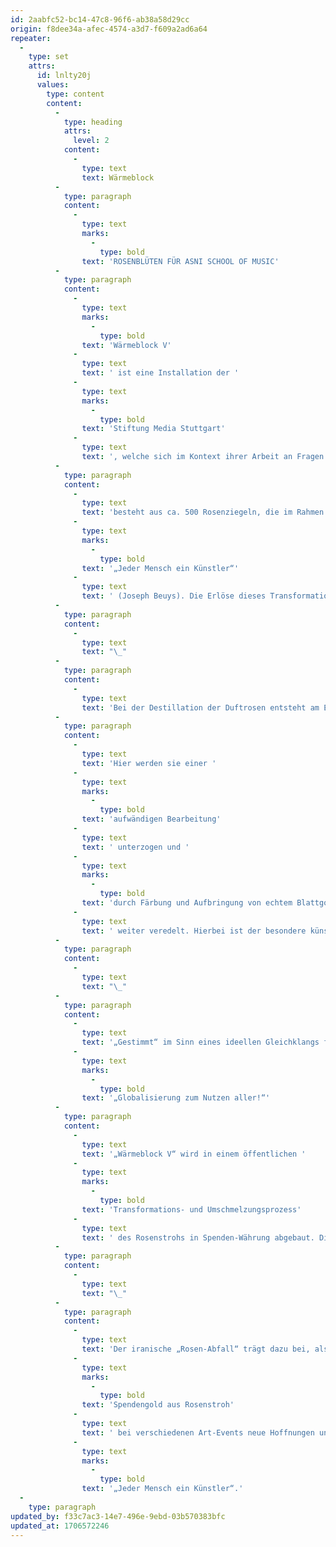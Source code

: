 ```yaml
---
id: 2aabfc52-bc14-47c8-96f6-ab38a58d29cc
origin: f8dee34a-afec-4574-a3d7-f609a2ad6a64
repeater:
  -
    type: set
    attrs:
      id: lnlty20j
      values:
        type: content
        content:
          -
            type: heading
            attrs:
              level: 2
            content:
              -
                type: text
                text: Wärmeblock
          -
            type: paragraph
            content:
              -
                type: text
                marks:
                  -
                    type: bold
                text: 'ROSENBLÜTEN FÜR ASNI SCHOOL OF MUSIC'
          -
            type: paragraph
            content:
              -
                type: text
                marks:
                  -
                    type: bold
                text: 'Wärmeblock V'
              -
                type: text
                text: ' ist eine Installation der '
              -
                type: text
                marks:
                  -
                    type: bold
                text: 'Stiftung Media Stuttgart'
              -
                type: text
                text: ', welche sich im Kontext ihrer Arbeit an Fragen einer sozialen, ökonomischen und ökologischen Erneuerung u. a. auch mit dem ökologischen Anbau von Duftrosen („Rosa damascena“) befasst. Die Installation'
          -
            type: paragraph
            content:
              -
                type: text
                text: 'besteht aus ca. 500 Rosenziegeln, die im Rahmen eines Art-Events während der Göppinger Kulturnacht sowie in weiteren Events abgebaut und in Spendenwährung umgewandelt werden. Die Transformation von iranischem Rosenstroh in Euro-Spendengold steht für eine verantwortungsbewusste und solidarische Globalisierung und die Idee, alle Menschen zu Mitgestaltern an der Zukunft der Gesellschaft werden zu lassen: '
              -
                type: text
                marks:
                  -
                    type: bold
                text: '„Jeder Mensch ein Künstler“'
              -
                type: text
                text: ' (Joseph Beuys). Die Erlöse dieses Transformationsprozesses fließen nach Marokko und werden zum großen Teil für den Aufbau der Musikschule in Asni verwendet.'
          -
            type: paragraph
            content:
              -
                type: text
                text: "\_"
          -
            type: paragraph
            content:
              -
                type: text
                text: 'Bei der Destillation der Duftrosen entsteht am Ende des Verarbeitungsprozesses eine Art Rosenmaische aus den ausdestillierten Rosenblütenblättern, die üblicherweise entsorgt oder kompostiert wird. Im Iran hat man für dieses „Abfallprodukt“ eine sinnvolle Verwendung gefunden. Nach Abschluss des Herstellungsprozesses wird die Rosenmaische in Holzformen gestrichen und an der Sonne getrocknet – ähnlich der traditionellen Lehmziegelproduktion. Es entstehen auf diesem Wege archaisch anmutende Rosenbriketts aus „Rosenstroh“, die dort als wohlriechender Brennstoff eingesetzt werden und von denen mittlerweile einige 1.000 Stück nach Deutschland verbracht wurden.'
          -
            type: paragraph
            content:
              -
                type: text
                text: 'Hier werden sie einer '
              -
                type: text
                marks:
                  -
                    type: bold
                text: 'aufwändigen Bearbeitung'
              -
                type: text
                text: ' unterzogen und '
              -
                type: text
                marks:
                  -
                    type: bold
                text: 'durch Färbung und Aufbringung von echtem Blattgold'
              -
                type: text
                text: ' weiter veredelt. Hierbei ist der besondere künstlerische Ansatz der Arbeit von Bedeutung, der nicht in einer individualistischen Verzierung, sondern in einer Manufaktur-mäßig gleichartigen, wenn auch nicht identischen Bearbeitung der Rosenziegel liegt. So werden die Rosenziegel auf eine gemeinsame Aufgabe „gestimmt“, um Teil eines in sich einheitlichen Wärmeblocks werden zu können.'
          -
            type: paragraph
            content:
              -
                type: text
                text: "\_"
          -
            type: paragraph
            content:
              -
                type: text
                text: '„Gestimmt“ im Sinn eines ideellen Gleichklangs für die Idee einer verantwortungsbewussten und solidarischen Globalisierung, die anstelle grenzenloser Ausbeutung menschlicher und natürlicher Ressourcen ärmerer Länder Gemeinwohl-orientiert funktioniert und dazu beiträgt, dass immer auch ein fairer Anteil an den Ausgangspunkt globaler Wertschöpfungsketten zurückkehrt. Nachhaltige Globalität statt Profit-gesteuerter Globalisierung, auch dafür steht der Rosenblock und veranschaulicht das Prinzip einer gemeinsamen globalen Verantwortung für die soziale und ökologische Zukunft der Gesellschaft. '
              -
                type: text
                marks:
                  -
                    type: bold
                text: '„Globalisierung zum Nutzen aller!“'
          -
            type: paragraph
            content:
              -
                type: text
                text: '„Wärmeblock V“ wird in einem öffentlichen '
              -
                type: text
                marks:
                  -
                    type: bold
                text: 'Transformations- und Umschmelzungsprozess'
              -
                type: text
                text: ' des Rosenstrohs in Spenden-Währung abgebaut. Die erzielten Erlöse werden in Afrika und im Iran, dem Herkunftsland der Rosenziegel, einen kleinen Beitrag für eine bessere Zukunft leisten. Neben einem Beitrag für ein Waisenhaus im Iran wird die Jugendmusikschule in ASNI, Marokko – mit den Erlösen des Rosengoldes unterstützt.'
          -
            type: paragraph
            content:
              -
                type: text
                text: "\_"
          -
            type: paragraph
            content:
              -
                type: text
                text: 'Der iranische „Rosen-Abfall“ trägt dazu bei, als '
              -
                type: text
                marks:
                  -
                    type: bold
                text: 'Spendengold aus Rosenstroh'
              -
                type: text
                text: ' bei verschiedenen Art-Events neue Hoffnungen und Perspektiven in die Welt zu tragen. Das Projekt steht damit auch für „Soziale Plastik“ als Methode, Menschen zu ermutigen, Mitgestalter an der Entwicklung gesellschaftlicher Wirklichkeit zu werden. Soziale Plastik bezieht sich auf Transformationsprozesse im Sinne plastischer Gestaltungen an der lebendigen Skulptur moderner Gesellschaften mit dem Ziel, jeden Einzelnen zum Mitgestalter seiner kulturellen, sozialen, rechtlichen und wirtschaftlichen Zukunft werden zu lassen: '
              -
                type: text
                marks:
                  -
                    type: bold
                text: '„Jeder Mensch ein Künstler“.'
  -
    type: paragraph
updated_by: f33c7ac3-14e7-496e-9ebd-03b570383bfc
updated_at: 1706572246
---
```


